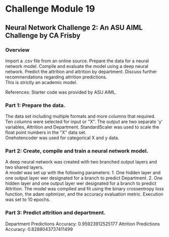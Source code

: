 # Challenge Module 19
## Neural Network Challenge 2: An ASU AIML Challenge by CA Frisby

### Overview
Import a .csv file from an online source.  Prepare the data for
a neural network model.  Compile and evaluate the model using a deep neural
network.  Predict the attrition and attrition by department.  Discuss 
further recommendations regarding attrition predictions.  
This is strictly an academic model. 

References:  Starter code was provided by ASU AIML. 
             
### Part 1:  Prepare the data.

The data set including multiple formats and more columns that required.  Ten
columns were selected for input or "X". 
The output are two separate 'y' variables, Attrition and Department.
StandardScaler was used to scale the float point numbers in the "X" data set.  
Onehotencoder was used for categorical X and y data. 

### Part 2:  Create, compile and train a neural network model.
A deep neural network was created with two branched output layers and two
shared layers.  
A  model was set up with the following parameters:
    1.  One hidden layer and one output layer wer designated for a branch to 
        predict Department.
    2.  One hidden layer and one output layer wer designated for a branch to 
        predict Attrition.
The model was compiled and fit using the binary crossentropy loss function, the
adam optimizer, and the accuracy evaluation metric.  Execution was set to 10
epochs. 

### Part 3: Predict attrition and department.
Department Predictions Accuracy: 0.95923912525177
Attrition Predictions Accuracy: 0.8288043737411499



